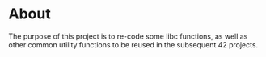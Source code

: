# About
The purpose of this project is to re-code some libc functions, as well as other common utility functions to be reused in the subsequent 42 projects.
